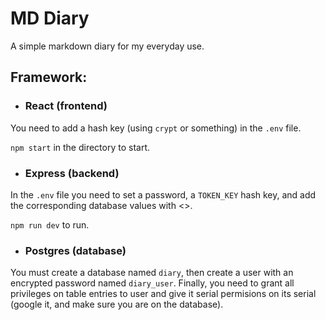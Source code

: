 # MD Diary

A simple markdown diary for my everyday use.

## Framework:

- ### React (frontend)
  
You need to add a hash key (using `crypt` or something) in the `.env` file.

`npm start` in the directory to start.

- ### Express (backend)

In the `.env` file you need to set a password, a `TOKEN_KEY` hash key, and add the corresponding database values with <>.

`npm run dev` to run.

- ### Postgres (database)

You must create a database named `diary`, then create a user with an encrypted password named `diary_user`. Finally, you need to grant all privileges on table entries to user and give it serial permisions on its serial (google it, and make sure you are on the database).
